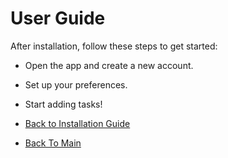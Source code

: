 # User Guide

After installation, follow these steps to get started:

- Open the app and create a new account.
- Set up your preferences.
- Start adding tasks!

- [Back to Installation Guide](user-guide/installation.md)
- [Back To Main](README.md)